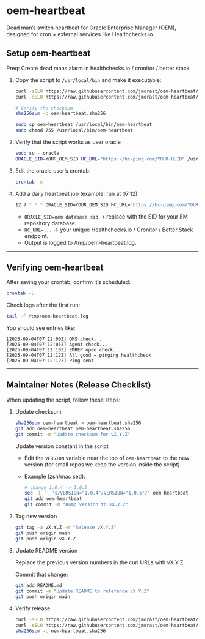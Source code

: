 # oem-heartbeat

Dead man’s switch heartbeat for Oracle Enterprise Manager (OEM), designed for cron + external services like Healthchecks.io.

## Setup oem-heartbeat

Preq: Create dead mans alarm in healthchecks.io / cronitor / better stack

1. Copy the script to `/usr/local/bin` and make it executable:

   ```bash
   curl -sSLO https://raw.githubusercontent.com/jmorast/oem-heartbeat/v1.0.5/oem-heartbeat
   curl -sSLO https://raw.githubusercontent.com/jmorast/oem-heartbeat/v1.0.5/oem-heartbeat.sha256

   # Verify the checksum
   sha256sum -c oem-heartbeat.sha256

   sudo cp oem-heartbeat /usr/local/bin/oem-heartbeat
   sudo chmod 755 /usr/local/bin/oem-heartbeat
   ```

2. Verify that the script works as user oracle

   ```bash
   sudo su - oracle
   ORACLE_SID=YOUR_OEM_SID HC_URL="https://hc-ping.com/YOUR-UUID" /usr/local/bin/oem-heartbeat
   ```

3. Edit the oracle user’s crontab:

   ```bash
   crontab -e
   ```

4. Add a daily heartbeat job (example: run at 07:12):
  
   ```bash
   12 7 * * * ORACLE_SID=YOUR_OEM_SID HC_URL="https://hc-ping.com/YOUR-UUID" /usr/local/bin/oem-heartbeat >>/tmp/oem-heartbeat.log 2>&1
   ```

   - `ORACLE_SID=oem database sid` → replace with the SID for your EM repository database.
   - `HC_URL=...` → your unique Healthchecks.io / Cronitor / Better Stack endpoint.
   - Output is logged to /tmp/oem-heartbeat.log.

---

## Verifying oem-heartbeat

After saving your crontab, confirm it’s scheduled:

```bash
crontab -l
```

Check logs after the first run:

```bash
tail -f /tmp/oem-heartbeat.log
```

You should see entries like:

```log
[2025-09-04T07:12:00Z] OMS check...
[2025-09-04T07:12:05Z] Agent check...
[2025-09-04T07:12:10Z] EMREP open check...
[2025-09-04T07:12:12Z] All good → pinging healthcheck
[2025-09-04T07:12:12Z] Ping sent
```

---

## Maintainer Notes (Release Checklist)

When updating the script, follow these steps:

1. Update checksum

   ```bash
   sha256sum oem-heartbeat > oem-heartbeat.sha256
   git add oem-heartbeat oem-heartbeat.sha256
   git commit -m "Update checksum for vX.Y.Z"
   ```

   Update version constant in the script

   - Edit the `VERSION` variable near the top of `oem-heartbeat` to the new version (for small repos we keep the version inside the script).

   - Example (zsh/mac sed):

     ```bash
     # change 1.0.4 -> 1.0.5
     sed -i '' 's/VERSION="1.0.4"/VERSION="1.0.5"/' oem-heartbeat
     git add oem-heartbeat
     git commit -m "Bump version to vX.Y.Z"
     ```

2. Tag new version

   ```bash
   git tag -a vX.Y.Z -m "Release vX.Y.Z"
   git push origin main
   git push origin vX.Y.Z
   ```

3. Update README version

   Replace the previous version numbers in the curl URLs with vX.Y.Z.

   Commit that change:

   ```bash
   git add README.md
   git commit -m "Update README to reference vX.Y.Z"
   git push origin main
   ```

4. Verify release

   ```bash
   curl -sSLO https://raw.githubusercontent.com/jmorast/oem-heartbeat/vX.Y.Z/oem-heartbeat
   curl -sSLO https://raw.githubusercontent.com/jmorast/oem-heartbeat/vX.Y.Z/oem-heartbeat.sha256
   sha256sum -c oem-heartbeat.sha256
   ```
